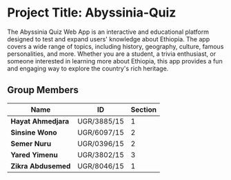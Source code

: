 # Project Title: Abyssinia-Quiz
The Abyssinia Quiz Web App is an interactive and educational platform designed to test and expand users' knowledge about Ethiopia. The app covers a wide range of topics, including history, geography, culture, famous personalities, and more. Whether you are a student, a trivia enthusiast, or someone interested in learning more about Ethiopia, this app provides a fun and engaging way to explore the country's rich heritage.
## Group Members

|     Name            |     ID      | Section  |
| ------------------- | ----------- | -------- |
| **Hayat Ahmedjara** | UGR/3885/15 |   1      |
| **Sinsine Wono**    | UGR/6097/15 |   2      |
| **Semer Nuru**      | UGR/0396/15 |   2      |
| **Yared Yimenu**    | UGR/3802/15 |   3      |
| **Zikra Abdusemed** | UGR/8046/15 |   1      |


